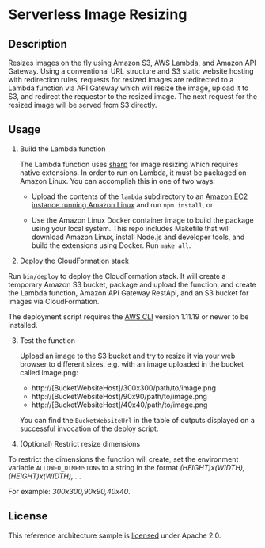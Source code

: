 # Serverless Image Resizing

## Description

Resizes images on the fly using Amazon S3, AWS Lambda, and Amazon API Gateway.
Using a conventional URL structure and S3 static website hosting with
redirection rules, requests for resized images are redirected to a Lambda
function via API Gateway which will resize the image, upload it to S3, and
redirect the requestor to the resized image. The next request for the resized
image will be served from S3 directly.

## Usage

1. Build the Lambda function

   The Lambda function uses [sharp][sharp] for image resizing which requires
   native extensions. In order to run on Lambda, it must be packaged on Amazon
   Linux. You can accomplish this in one of two ways:

   - Upload the contents of the `lambda` subdirectory to an [Amazon EC2 instance
     running Amazon Linux][amazon-linux] and run `npm install`, or

   - Use the Amazon Linux Docker container image to build the package using your
     local system. This repo includes Makefile that will download Amazon Linux,
     install Node.js and developer tools, and build the extensions using Docker.
     Run `make all`.

2. Deploy the CloudFormation stack

  Run `bin/deploy` to deploy the CloudFormation stack. It will create a
  temporary Amazon S3 bucket, package and upload the function, and create the
  Lambda function, Amazon API Gateway RestApi, and an S3 bucket for images via
  CloudFormation.

  The deployment script requires the [AWS CLI][cli] version 1.11.19 or newer to
  be installed.

3. Test the function

   Upload an image to the S3 bucket and try to resize it via your web browser to
   different sizes, e.g. with an image uploaded in the bucket called image.png:

   - http://[BucketWebsiteHost]/300x300/path/to/image.png
   - http://[BucketWebsiteHost]/90x90/path/to/image.png
   - http://[BucketWebsiteHost]/40x40/path/to/image.png

   You can find the `BucketWebsiteUrl` in the table of outputs displayed on a
   successful invocation of the deploy script.

4. (Optional) Restrict resize dimensions

  To restrict the dimensions the function will create, set the environment
  variable `ALLOWED_DIMENSIONS` to a string in the format
  *(HEIGHT)x(WIDTH),(HEIGHT)x(WIDTH),...*.

  For example: *300x300,90x90,40x40*.

## License

This reference architecture sample is [licensed][license] under Apache 2.0.

[license]: LICENSE
[sharp]: https://github.com/lovell/sharp
[amazon-linux]: https://aws.amazon.com/blogs/compute/nodejs-packages-in-lambda/
[cli]: https://aws.amazon.com/cli/
